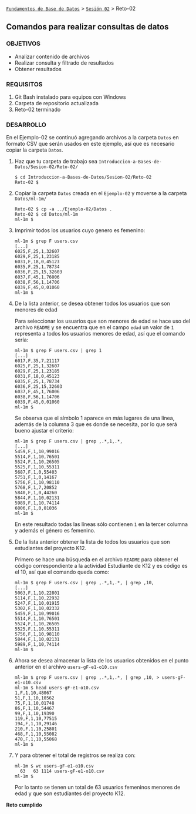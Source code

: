 [`Fundamentos de Base de Datos`](../../Readme.md) > [`Sesión 02`](../Readme.md) > Reto-02
## Comandos para realizar consultas de datos

### OBJETIVOS
- Analizar contenido de archivos
- Realizar consulta y filtrado de resultados
- Obtener resultados

### REQUISITOS
1. Git Bash instalado para equipos con Windows
1. Carpeta de repositorio actualizada
1. Reto-02 terminado

### DESARROLLO
En el Ejemplo-02 se continuó agregando archivos a la carpeta `Datos` en formato CSV que serán usados en este ejemplo, así que es necesario copiar la carpeta `Datos`.

1. Haz que tu carpeta de trabajo sea `Introduccion-a-Bases-de-Datos/Sesion-02/Reto-02/`
   ```console
   $ cd Introduccion-a-Bases-de-Datos/Sesion-02/Reto-02
   Reto-02 $
   ```

1. Copiar la carpeta `Datos` creada en el `Ejemplo-02` y moverse a la carpeta `Datos/ml-1m/`
   ```console
   Reto-02 $ cp -a ../Ejemplo-02/Datos .
   Reto-02 $ cd Datos/ml-1m
   ml-1m $
   ```

1. Imprimir todos los usuarios cuyo genero es femenino:
   ```console
   ml-1m $ grep F users.csv
   [...]
   6025,F,25,1,32607
   6029,F,25,1,23185
   6031,F,18,0,45123
   6035,F,25,1,78734
   6036,F,25,15,32603
   6037,F,45,1,76006
   6038,F,56,1,14706
   6039,F,45,0,01060
   ml-1m $
   ```

1. De la lista anterior, se desea obtener todos los usuarios que son menores de edad

   Para seleccionar los usuarios que son menores de edad se hace uso del archivo `README` y se encuentra que en el campo `edad` un valor de `1` representa a todos los usuarios menores de edad, así que el comando sería:
   ```console
   ml-1m $ grep F users.csv | grep 1
   [...]
   6017,F,35,7,21117
   6025,F,25,1,32607
   6029,F,25,1,23185
   6031,F,18,0,45123
   6035,F,25,1,78734
   6036,F,25,15,32603
   6037,F,45,1,76006
   6038,F,56,1,14706
   6039,F,45,0,01060
   ml-1m $
   ```
   Se observa que el símbolo 1 aparece en más lugares de una línea, además de la columna 3 que es donde se necesita, por lo que será bueno ajustar el criterio:
   ```console
   ml-1m $ grep F users.csv | grep ,.*,1,.*,
   [...]
   5459,F,1,10,99016
   5514,F,1,10,76501
   5524,F,1,10,26505
   5525,F,1,10,55311
   5687,F,1,0,55403
   5751,F,1,0,14167
   5756,F,1,10,98110
   5768,F,1,7,20852
   5840,F,1,0,44260
   5844,F,1,10,02131
   5989,F,1,10,74114
   6006,F,1,0,01036
   ml-1m $
   ```
   En este resultado todas las líneas sólo contienen `1` en la tercer columna y además el género es femenino.

1. De la lista anterior obtener la lista de todos los usuarios que son estudiantes del proyecto K12.

   Primero se hace una búsqueda en el archivo `README` para obtener el código correspondiente a la actividad Estudiante de K12 y es código es el 10, así que el comando queda como:

   ```console
   ml-1m $ grep F users.csv | grep ,.*,1,.*, | grep ,10,
   [...]
   5063,F,1,10,22801
   5114,F,1,10,22932
   5247,F,1,10,01915
   5302,F,1,10,02332
   5459,F,1,10,99016
   5514,F,1,10,76501
   5524,F,1,10,26505
   5525,F,1,10,55311
   5756,F,1,10,98110
   5844,F,1,10,02131
   5989,F,1,10,74114
   ml-1m $
   ```

1. Ahora se desea almacenar la lista de los usuarios obtenidos en el punto anterior en el archivo `users-gF-e1-o10.csv`
   ```console
   ml-1m $ grep F users.csv | grep ,.*,1,.*, | grep ,10, > users-gF-e1-o10.csv
   ml-1m $ head users-gF-e1-o10.csv
   1,F,1,10,48067
   51,F,1,10,10562
   75,F,1,10,01748
   86,F,1,10,54467
   99,F,1,10,19390
   119,F,1,10,77515
   194,F,1,10,29146
   210,F,1,10,25801
   468,F,1,10,55082
   470,F,1,10,55068
   ml-1m $
   ```

1. Y para obtener el total de registros se realiza con:
   ```console
   ml-1m $ wc users-gF-e1-o10.csv
     63   63 1114 users-gF-e1-o10.csv
   ml-1m $
   ```
   Por lo tanto se tienen un total de 63 usuarios femeninos menores de edad y que son estudiantes del proyecto K12.

__Reto cumplido__
